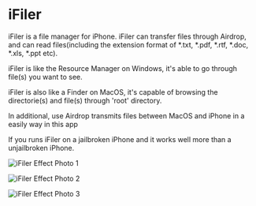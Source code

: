 # iFiler
iFiler is a file manager for iPhone.  iFiler can transfer files through Airdrop, and can read files(including the extension format of *.txt, *.pdf, *.rtf, *.doc, *.xls, *.ppt etc). 

iFiler is like the Resource Manager on Windows, it's able to go through file(s) you want to see.

iFiler is also like a Finder on MacOS, it's capable of browsing the directorie(s) and file(s) through 'root' directory.

In additional, use Airdrop transmits files between MacOS and iPhone in a easily way in this app 

If you runs iFiler on a jailbroken iPhone and  it works well more than a unjailbroken iPhone.

![iFiler Effect Photo 1](https://github.com/VictorZhang2014/iFiler/blob/master/Image/ScreenShots/IMG_0188.PNG "home")

![iFiler Effect Photo 2](https://github.com/VictorZhang2014/iFiler/blob/master/Image/ScreenShots/IMG_0189.PNG "actions")

![iFiler Effect Photo 3](https://github.com/VictorZhang2014/iFiler/blob/master/Image/ScreenShots/IMG_0191.PNG "read")

